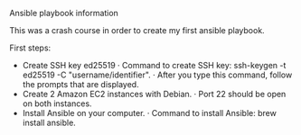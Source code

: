 Ansible playbook information

This was a crash course in order to create my first ansible playbook.

First steps:
- Create SSH key ed25519
    · Command to create SSH key: ssh-keygen -t ed25519 -C "username/identifier".
    · After you type this command, follow the prompts that are displayed.
- Create 2 Amazon EC2 instances with Debian.
    · Port 22 should be open on both instances.
- Install Ansible on your computer.
    · Command to install Ansible: brew install ansible.


